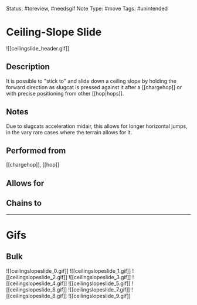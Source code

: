 Status: #toreview, #needsgif 
Note Type: #move
Tags: #unintended 

# Ceiling-Slope Slide
![[ceilingslide_header.gif]]
## Description
It is possible to "stick to" and slide down a ceiling slope by holding the forward direction as slugcat is pressed against it after a [[chargehop]] or with precise positioning from other [[hop|hops]].

## Notes
Due to slugcats acceleration midair, this allows for longer horizontal jumps, in the vary rare cases where the terrain allows for it.

## Performed from
[[chargehop]], [[hop]]

## Allows for


## Chains to


___
# Gifs
## Bulk
![[ceilingslopeslide_0.gif]]
![[ceilingslopeslide_1.gif]]
![[ceilingslopeslide_2.gif]]
![[ceilingslopeslide_3.gif]]
![[ceilingslopeslide_4.gif]]
![[ceilingslopeslide_5.gif]]
![[ceilingslopeslide_6.gif]]
![[ceilingslopeslide_7.gif]]
![[ceilingslopeslide_8.gif]]
![[ceilingslopeslide_9.gif]]